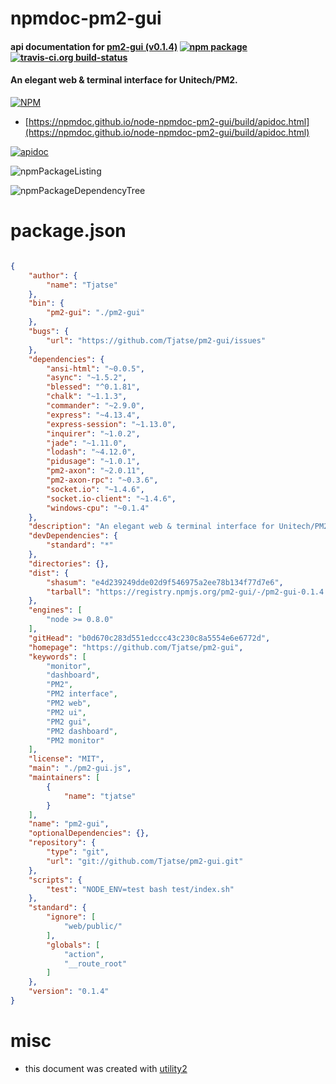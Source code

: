 # npmdoc-pm2-gui

#### api documentation for  [pm2-gui (v0.1.4)](https://github.com/Tjatse/pm2-gui)  [![npm package](https://img.shields.io/npm/v/npmdoc-pm2-gui.svg?style=flat-square)](https://www.npmjs.org/package/npmdoc-pm2-gui) [![travis-ci.org build-status](https://api.travis-ci.org/npmdoc/node-npmdoc-pm2-gui.svg)](https://travis-ci.org/npmdoc/node-npmdoc-pm2-gui)

#### An elegant web & terminal interface for Unitech/PM2.

[![NPM](https://nodei.co/npm/pm2-gui.png?downloads=true&downloadRank=true&stars=true)](https://www.npmjs.com/package/pm2-gui)

- [https://npmdoc.github.io/node-npmdoc-pm2-gui/build/apidoc.html](https://npmdoc.github.io/node-npmdoc-pm2-gui/build/apidoc.html)

[![apidoc](https://npmdoc.github.io/node-npmdoc-pm2-gui/build/screenCapture.buildCi.browser.%252Ftmp%252Fbuild%252Fapidoc.html.png)](https://npmdoc.github.io/node-npmdoc-pm2-gui/build/apidoc.html)

![npmPackageListing](https://npmdoc.github.io/node-npmdoc-pm2-gui/build/screenCapture.npmPackageListing.svg)

![npmPackageDependencyTree](https://npmdoc.github.io/node-npmdoc-pm2-gui/build/screenCapture.npmPackageDependencyTree.svg)



# package.json

```json

{
    "author": {
        "name": "Tjatse"
    },
    "bin": {
        "pm2-gui": "./pm2-gui"
    },
    "bugs": {
        "url": "https://github.com/Tjatse/pm2-gui/issues"
    },
    "dependencies": {
        "ansi-html": "~0.0.5",
        "async": "~1.5.2",
        "blessed": "^0.1.81",
        "chalk": "~1.1.3",
        "commander": "~2.9.0",
        "express": "~4.13.4",
        "express-session": "~1.13.0",
        "inquirer": "~1.0.2",
        "jade": "~1.11.0",
        "lodash": "~4.12.0",
        "pidusage": "~1.0.1",
        "pm2-axon": "~2.0.11",
        "pm2-axon-rpc": "~0.3.6",
        "socket.io": "~1.4.6",
        "socket.io-client": "~1.4.6",
        "windows-cpu": "~0.1.4"
    },
    "description": "An elegant web & terminal interface for Unitech/PM2.",
    "devDependencies": {
        "standard": "*"
    },
    "directories": {},
    "dist": {
        "shasum": "e4d239249dde02d9f546975a2ee78b134f77d7e6",
        "tarball": "https://registry.npmjs.org/pm2-gui/-/pm2-gui-0.1.4.tgz"
    },
    "engines": [
        "node >= 0.8.0"
    ],
    "gitHead": "b0d670c283d551edccc43c230c8a5554e6e6772d",
    "homepage": "https://github.com/Tjatse/pm2-gui",
    "keywords": [
        "monitor",
        "dashboard",
        "PM2",
        "PM2 interface",
        "PM2 web",
        "PM2 ui",
        "PM2 gui",
        "PM2 dashboard",
        "PM2 monitor"
    ],
    "license": "MIT",
    "main": "./pm2-gui.js",
    "maintainers": [
        {
            "name": "tjatse"
        }
    ],
    "name": "pm2-gui",
    "optionalDependencies": {},
    "repository": {
        "type": "git",
        "url": "git://github.com/Tjatse/pm2-gui.git"
    },
    "scripts": {
        "test": "NODE_ENV=test bash test/index.sh"
    },
    "standard": {
        "ignore": [
            "web/public/"
        ],
        "globals": [
            "action",
            "__route_root"
        ]
    },
    "version": "0.1.4"
}
```



# misc
- this document was created with [utility2](https://github.com/kaizhu256/node-utility2)
